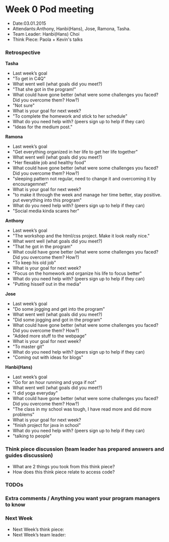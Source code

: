 # Week 0 Pod meeting

* Date:03.01.2015
* Attendants:Anthony, Hanbi(Hans), Jose, Ramona, Tasha.
* Team Leader: Hanbi(Hans) Choi
* Think Piece: Paola + Kevin's talks

### Retrospective

**Tasha**

* Last week’s goal
*   "To get in C4Q"
* What went well (what goals did you meet?)
*   "That she got in the program!"
* What could have gone better (what were some challenges you faced? Did you overcome them? How?)
*   "Not sure"
* What is your goal for next week?
*   "To complete the homework and stick to her schedule"
* What do you need help with? (peers sign up to help if they can)
*   "Ideas for the medium post."

**Ramona**

* Last week’s goal
*   "Get everything organized in her life to get her life together"
* What went well (what goals did you meet?)
*   "Her flexable job and healthy food"
* What could have gone better (what were some challenges you faced? Did you overcome them? How?)
*   "sleeping pattern not regular, need to change it and overcoming it by encouragemnet"
* What is your goal for next week?
*   "to make it through the week and manage her time better, stay positive. put everything into this program"
* What do you need help with? (peers sign up to help if they can)
*   "Social media kinda scares her"

**Anthony**

* Last week’s goal
*   "The workshop and the html/css project. Make it look really nice."
* What went well (what goals did you meet?)
*   "That he got in the program"
* What could have gone better (what were some challenges you faced? Did you overcome them? How?)
*   "To keep his old job"
* What is your goal for next week?
*   "Focus on the homework and organize his life to focus better"
* What do you need help with? (peers sign up to help if they can)
*   "Putting hisself out in the media"

**Jose**

* Last week’s goal
*  "Do some jogging and get into the program"
* What went well (what goals did you meet?)
*   "Did some jogging and got in the program"
* What could have gone better (what were some challenges you faced? Did you overcome them? How?)
*   "Added more stuff to the webpage"
* What is your goal for next week?
*   "To master git"
* What do you need help with? (peers sign up to help if they can)
*   "Coming out with ideas for blogs"

**Hanbi(Hans)**

* Last week’s goal
*   "Go for an hour running and yoga if not"
* What went well (what goals did you meet?)
*   "I did yoga everyday"
* What could have gone better (what were some challenges you faced? Did you overcome them? How?)
*   "The class in my school was tough, I have read more and did more problems"
* What is your goal for next week?
*   "finish project for java in school"
* What do you need help with? (peers sign up to help if they can)
*   "talking to people"

### Think piece discussion (team leader has prepared answers and guides discussion)

* What are 2 things you took from this think piece?
* How does this think piece relate to access code?

### TODOs

### Extra comments / Anything you want your program managers to know

### Next Week

* Next Week’s think piece:
* Next Week’s team leader:
